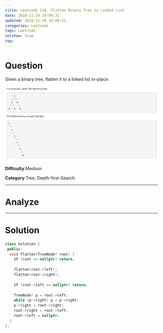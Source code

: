 ```yaml
---
title: Leetcode 114. Flatten Binary Tree to Linked List
date: 2018-11-26 19:09:31
updated: 2018-11-26 19:09:31
categories: Leetcode
tags: Leetcode
notshow: true
top:
---
```


# Question

Given a binary tree, flatten it to a linked list in-place.

![](/images/in-post/2018-11-26-Leetcode-114-Flatten-Binary-Tree-To-Linked-List/2018-11-26-18-30-40.png)

**Difficulty**:Medium

**Category**:Tree, Depth-first-Search

<!-- more -->

------------

# Analyze

------------

# Solution

```cpp
class Solution {
 public:
  void flatten(TreeNode* root) {
    if (root == nullptr) return;

    flatten(root->left);
    flatten(root->right);

    if (root->left == nullptr) return;

    TreeNode* p = root->left;
    while (p->right) p = p->right;
    p->right = root->right;
    root->right = root->left;
    root->left = nullptr;
  }
};
```